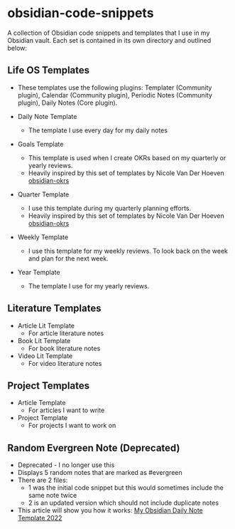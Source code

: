 # obsidian-code-snippets
A collection of Obsidian code snippets and templates that I use in my Obsidian vault. Each set is contained in its own directory and outlined below:

## Life OS Templates
- These templates use the following plugins: Templater (Community plugin), Calendar (Community plugin), Periodic Notes (Community plugin), Daily Notes (Core plugin).

- Daily Note Template
	- The template I use every day for my daily notes
- Goals Template
	- This template is used when I create OKRs based on my quarterly or yearly reviews.
	- Heavily inspired by this set of templates by Nicole Van Der Hoeven [obsidian-okrs](https://github.com/nicolevanderhoeven/obsidian-okrs)
- Quarter Template
	- I use this template during my quarterly planning efforts.
	- Heavily inspired by this set of templates by Nicole Van Der Hoeven [obsidian-okrs](https://github.com/nicolevanderhoeven/obsidian-okrs)
- Weekly Template
	- I use this template for my weekly reviews. To look back on the week and plan for the next week.
- Year Template
	- The template I use for my yearly reviews.

## Literature Templates
- Article Lit Template
	- For article literature notes
- Book Lit Template
	- For book literature notes
- Video Lit Template
	- For video literature notes

## Project Templates
- Article Template
	- For articles I want to write
- Project Template
	- For projects I want to work on

## Random Evergreen Note (Deprecated)
- Deprecated - I no longer use this 
- Displays 5 random notes that are marked as #evergreen
- There are 2 files:
	- 1 was the initial code snippet but this would sometimes include the same note twice
	- 2 is an updated version which should not include duplicate notes
- This article will show you how it works: [My Obsidian Daily Note Template 2022](https://www.heymichellemac.com/obsidian-daily-note-2022)